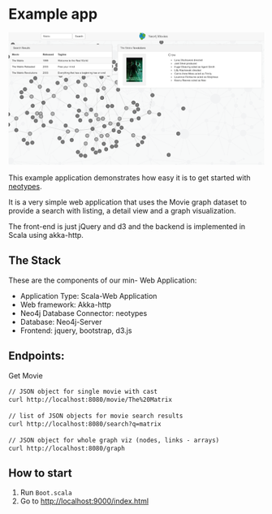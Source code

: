# Example app

![](example.png)

This example application demonstrates how easy it is to get started with [neotypes](https://github.com/neotypes/neotypes).

It is a very simple web application that uses the Movie graph dataset to provide a search with listing, a detail view and a graph visualization.

The front-end is just jQuery and d3 and the backend is implemented in Scala using akka-http.

## The Stack

These are the components of our min- Web Application:

* Application Type:         Scala-Web Application
* Web framework:            Akka-http
* Neo4j Database Connector: neotypes
* Database:                 Neo4j-Server
* Frontend:                 jquery, bootstrap, d3.js

## Endpoints:

Get Movie

```
// JSON object for single movie with cast
curl http://localhost:8080/movie/The%20Matrix

// list of JSON objects for movie search results
curl http://localhost:8080/search?q=matrix

// JSON object for whole graph viz (nodes, links - arrays)
curl http://localhost:8080/graph
```

## How to start

1. Run `Boot.scala`
2. Go to [http://localhost:9000/index.html](http://localhost:9000/index.html)

